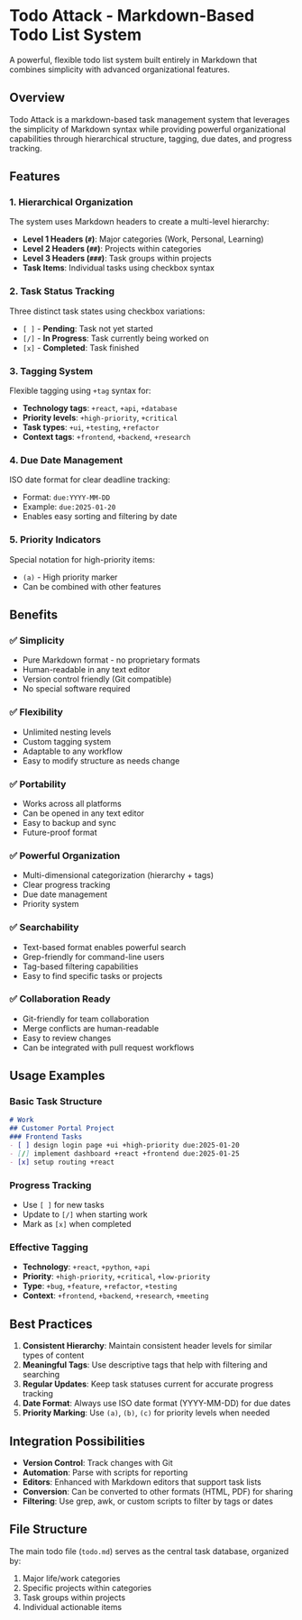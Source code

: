 # Todo Attack - Markdown-Based Todo List System

A powerful, flexible todo list system built entirely in Markdown that combines simplicity with advanced organizational features.

## Overview

Todo Attack is a markdown-based task management system that leverages the simplicity of Markdown syntax while providing powerful organizational capabilities through hierarchical structure, tagging, due dates, and progress tracking.

## Features

### 1. Hierarchical Organization
The system uses Markdown headers to create a multi-level hierarchy:
- **Level 1 Headers (`#`)**: Major categories (Work, Personal, Learning)
- **Level 2 Headers (`##`)**: Projects within categories
- **Level 3 Headers (`###`)**: Task groups within projects
- **Task Items**: Individual tasks using checkbox syntax

### 2. Task Status Tracking
Three distinct task states using checkbox variations:
- `[ ]` - **Pending**: Task not yet started
- `[/]` - **In Progress**: Task currently being worked on
- `[x]` - **Completed**: Task finished

### 3. Tagging System
Flexible tagging using `+tag` syntax for:
- **Technology tags**: `+react`, `+api`, `+database`
- **Priority levels**: `+high-priority`, `+critical`
- **Task types**: `+ui`, `+testing`, `+refactor`
- **Context tags**: `+frontend`, `+backend`, `+research`

### 4. Due Date Management
ISO date format for clear deadline tracking:
- Format: `due:YYYY-MM-DD`
- Example: `due:2025-01-20`
- Enables easy sorting and filtering by date

### 5. Priority Indicators
Special notation for high-priority items:
- `(a)` - High priority marker
- Can be combined with other features

## Benefits

### ✅ **Simplicity**
- Pure Markdown format - no proprietary formats
- Human-readable in any text editor
- Version control friendly (Git compatible)
- No special software required

### ✅ **Flexibility**
- Unlimited nesting levels
- Custom tagging system
- Adaptable to any workflow
- Easy to modify structure as needs change

### ✅ **Portability**
- Works across all platforms
- Can be opened in any text editor
- Easy to backup and sync
- Future-proof format

### ✅ **Powerful Organization**
- Multi-dimensional categorization (hierarchy + tags)
- Clear progress tracking
- Due date management
- Priority system

### ✅ **Searchability**
- Text-based format enables powerful search
- Grep-friendly for command-line users
- Tag-based filtering capabilities
- Easy to find specific tasks or projects

### ✅ **Collaboration Ready**
- Git-friendly for team collaboration
- Merge conflicts are human-readable
- Easy to review changes
- Can be integrated with pull request workflows

## Usage Examples

### Basic Task Structure
```markdown
# Work
## Customer Portal Project
### Frontend Tasks
- [ ] design login page +ui +high-priority due:2025-01-20
- [/] implement dashboard +react +frontend due:2025-01-25
- [x] setup routing +react
```

### Progress Tracking
- Use `[ ]` for new tasks
- Update to `[/]` when starting work
- Mark as `[x]` when completed

### Effective Tagging
- **Technology**: `+react`, `+python`, `+api`
- **Priority**: `+high-priority`, `+critical`, `+low-priority`
- **Type**: `+bug`, `+feature`, `+refactor`, `+testing`
- **Context**: `+frontend`, `+backend`, `+research`, `+meeting`

## Best Practices

1. **Consistent Hierarchy**: Maintain consistent header levels for similar types of content
2. **Meaningful Tags**: Use descriptive tags that help with filtering and searching
3. **Regular Updates**: Keep task statuses current for accurate progress tracking
4. **Date Format**: Always use ISO date format (YYYY-MM-DD) for due dates
5. **Priority Marking**: Use `(a)`, `(b)`, `(c)` for priority levels when needed

## Integration Possibilities

- **Version Control**: Track changes with Git
- **Automation**: Parse with scripts for reporting
- **Editors**: Enhanced with Markdown editors that support task lists
- **Conversion**: Can be converted to other formats (HTML, PDF) for sharing
- **Filtering**: Use grep, awk, or custom scripts to filter by tags or dates

## File Structure

The main todo file (`todo.md`) serves as the central task database, organized by:
1. Major life/work categories
2. Specific projects within categories  
3. Task groups within projects
4. Individual actionable items
